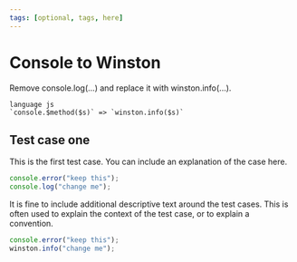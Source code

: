 ```yaml
---
tags: [optional, tags, here]
---
```

# Console to Winston

Remove console.log(...) and replace it with winston.info(...).

```grit
language js
`console.$method($s)` => `winston.info($s)`
```

## Test case one

This is the first test case. You can include an explanation of the case here.

```typescript
console.error("keep this");
console.log("change me");
```

It is fine to include additional descriptive text around the test cases.
This is often used to explain the context of the test case, or to explain a convention.

```typescript
console.error("keep this");
winston.info("change me");
```
